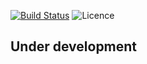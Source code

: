 [![Build Status](https://travis-ci.com/gabrielanhaia/laravel-circuit-breaker.svg?branch=master)](https://travis-ci.com/gabrielanhaia/laravel-circuit-breaker)
![Licence](https://img.shields.io/badge/licence-MIT-green)

## Under development